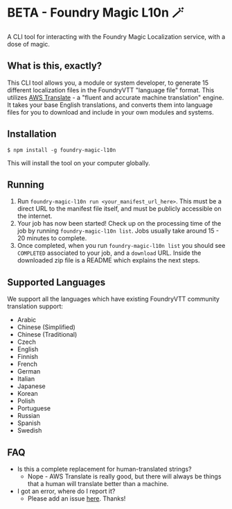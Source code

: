 # BETA - Foundry Magic L10n 🪄

A CLI tool for interacting with the Foundry Magic Localization service, with a dose of magic.

## What is this, exactly?

This CLI tool allows you, a module or system developer, to generate 15 different localization files in the FoundryVTT "language file" format. This utilizes [AWS Translate](https://aws.amazon.com/translate/) - a "fluent and accurate machine translation" engine. It takes your base English translations, and converts them into language files for you to download and include in your own modules and systems.

## Installation

```
$ npm install -g foundry-magic-l10n
```

This will install the tool on your computer globally.

## Running

1. Run `foundry-magic-l10n run <your_manifest_url_here>`. This must be a direct URL to the manifest file itself, and must be publicly accessible on the internet.
2. Your job has now been started! Check up on the processing time of the job by running `foundry-magic-l10n list`. Jobs usually take around 15 - 20 minutes to complete.
3. Once completed, when you run `foundry-magic-l10n list` you should see `COMPLETED` associated to your job, and a `download` URL. Inside the downloaded zip file is a README which explains the next steps.

## Supported Languages

We support all the languages which have existing FoundryVTT community translation support:

* Arabic
* Chinese (Simplified)
* Chinese (Traditional)
* Czech
* English
* Finnish
* French
* German
* Italian
* Japanese
* Korean
* Polish
* Portuguese
* Russian
* Spanish
* Swedish

## FAQ

* Is this a complete replacement for human-translated strings? 
   * Nope - AWS Translate is really good, but there will always be things that a human will translate better than a machine.
* I got an error, where do I report it?
   * Please add an issue [here](https://github.com/1000nettles/foundry-magic-l10n/issues). Thanks!
